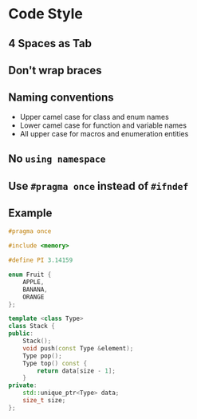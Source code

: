 # Code Style

## 4 Spaces as Tab

## Don't wrap braces

## Naming conventions
* Upper camel case for class and enum names
* Lower camel case for function and variable names
* All upper case for macros and enumeration entities

## No `using namespace`

## Use `#pragma once` instead of `#ifndef`

## Example
```c++
#pragma once

#include <memory>

#define PI 3.14159

enum Fruit {
    APPLE,
    BANANA,
    ORANGE
};

template <class Type>
class Stack {
public:
    Stack();
    void push(const Type &element);
    Type pop();
    Type top() const {
        return data[size - 1];
    }
private:
    std::unique_ptr<Type> data;
    size_t size;
};
```